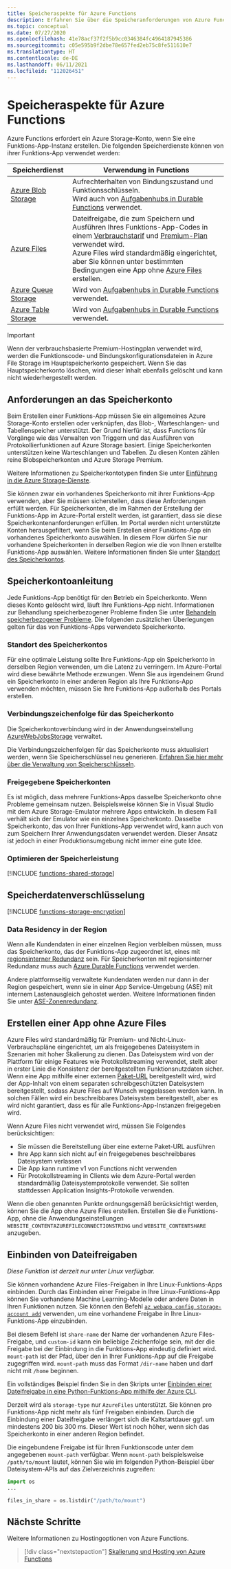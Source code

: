 ```yaml
---
title: Speicheraspekte für Azure Functions
description: Erfahren Sie über die Speicheranforderungen von Azure Functions und über das Verschlüsseln gespeicherter Daten.
ms.topic: conceptual
ms.date: 07/27/2020
ms.openlocfilehash: 41e78acf37f2f5b9cc0346384fc4964187945386
ms.sourcegitcommit: c05e595b9f2dbe78e657fed2eb75c8fe511610e7
ms.translationtype: HT
ms.contentlocale: de-DE
ms.lasthandoff: 06/11/2021
ms.locfileid: "112026451"
---
```

# <a name="storage-considerations-for-azure-functions"></a>Speicheraspekte für Azure Functions

Azure Functions erfordert ein Azure Storage-Konto, wenn Sie eine Funktions-App-Instanz erstellen. Die folgenden Speicherdienste können von ihrer Funktions-App verwendet werden:


|Speicherdienst  | Verwendung in Functions  |
|---------|---------|
| [Azure Blob Storage](../storage/blobs/storage-blobs-introduction.md)     | Aufrechterhalten von Bindungszustand und Funktionsschlüsseln.  <br/>Wird auch von [Aufgabenhubs in Durable Functions](durable/durable-functions-task-hubs.md) verwendet. |
| [Azure Files](../storage/files/storage-files-introduction.md)  | Dateifreigabe, die zum Speichern und Ausführen Ihres Funktions-App-Codes in einem [Verbrauchstarif](consumption-plan.md) und [Premium-Plan](functions-premium-plan.md) verwendet wird. <br/>Azure Files wird standardmäßig eingerichtet, aber Sie können unter bestimmten Bedingungen eine App ohne [Azure Files](#create-an-app-without-azure-files) erstellen. |
| [Azure Queue Storage](../storage/queues/storage-queues-introduction.md)     | Wird von [Aufgabenhubs in Durable Functions](durable/durable-functions-task-hubs.md) verwendet.   |
| [Azure Table Storage](../storage/tables/table-storage-overview.md)  |  Wird von [Aufgabenhubs in Durable Functions](durable/durable-functions-task-hubs.md) verwendet.       |

> [!IMPORTANT]
> Wenn der verbrauchsbasierte Premium-Hostingplan verwendet wird, werden die Funktionscode- und Bindungskonfigurationsdateien in Azure File Storage im Hauptspeicherkonto gespeichert. Wenn Sie das Hauptspeicherkonto löschen, wird dieser Inhalt ebenfalls gelöscht und kann nicht wiederhergestellt werden.

## <a name="storage-account-requirements"></a>Anforderungen an das Speicherkonto

Beim Erstellen einer Funktions-App müssen Sie ein allgemeines Azure Storage-Konto erstellen oder verknüpfen, das Blob-, Warteschlangen- und Tabellenspeicher unterstützt. Der Grund hierfür ist, dass Functions für Vorgänge wie das Verwalten von Triggern und das Ausführen von Protokollierfunktionen auf Azure Storage basiert. Einige Speicherkonten unterstützen keine Warteschlangen und Tabellen. Zu diesen Konten zählen reine Blobspeicherkonten und Azure Storage Premium.

Weitere Informationen zu Speicherkontotypen finden Sie unter [Einführung in die Azure Storage-Dienste](../storage/common/storage-introduction.md#core-storage-services). 

Sie können zwar ein vorhandenes Speicherkonto mit ihrer Funktions-App verwenden, aber Sie müssen sicherstellen, dass diese Anforderungen erfüllt werden. Für Speicherkonten, die im Rahmen der Erstellung der Funktions-App im Azure-Portal erstellt werden, ist garantiert, dass sie diese Speicherkontenanforderungen erfüllen. Im Portal werden nicht unterstützte Konten herausgefiltert, wenn Sie beim Erstellen einer Funktions-App ein vorhandenes Speicherkonto auswählen. In diesem Flow dürfen Sie nur vorhandene Speicherkonten in derselben Region wie die von Ihnen erstellte Funktions-App auswählen. Weitere Informationen finden Sie unter [Standort des Speicherkontos](#storage-account-location).

<!-- JH: Does using a Premium Storage account improve perf? -->

## <a name="storage-account-guidance"></a>Speicherkontoanleitung

Jede Funktions-App benötigt für den Betrieb ein Speicherkonto. Wenn dieses Konto gelöscht wird, läuft Ihre Funktions-App nicht. Informationen zur Behandlung speicherbezogener Probleme finden Sie unter [Behandeln speicherbezogener Probleme](functions-recover-storage-account.md). Die folgenden zusätzlichen Überlegungen gelten für das von Funktions-Apps verwendete Speicherkonto.

### <a name="storage-account-location"></a>Standort des Speicherkontos

Für eine optimale Leistung sollte Ihre Funktions-App ein Speicherkonto in derselben Region verwenden, um die Latenz zu verringern. Im Azure-Portal wird diese bewährte Methode erzwungen. Wenn Sie aus irgendeinem Grund ein Speicherkonto in einer anderen Region als Ihre Funktions-App verwenden möchten, müssen Sie Ihre Funktions-App außerhalb des Portals erstellen. 

### <a name="storage-account-connection-setting"></a>Verbindungszeichenfolge für das Speicherkonto

Die Speicherkontoverbindung wird in der Anwendungseinstellung [AzureWebJobsStorage](./functions-app-settings.md#azurewebjobsstorage) verwaltet. 

Die Verbindungszeichenfolgen für das Speicherkonto muss aktualisiert werden, wenn Sie Speicherschlüssel neu generieren. [Erfahren Sie hier mehr über die Verwaltung von Speicherschlüsseln](../storage/common/storage-account-create.md).

### <a name="shared-storage-accounts"></a>Freigegebene Speicherkonten

Es ist möglich, dass mehrere Funktions-Apps dasselbe Speicherkonto ohne Probleme gemeinsam nutzen. Beispielsweise können Sie in Visual Studio mit dem Azure Storage-Emulator mehrere Apps entwickeln. In diesem Fall verhält sich der Emulator wie ein einzelnes Speicherkonto. Dasselbe Speicherkonto, das von Ihrer Funktions-App verwendet wird, kann auch von zum Speichern Ihrer Anwendungsdaten verwendet werden. Dieser Ansatz ist jedoch in einer Produktionsumgebung nicht immer eine gute Idee.

### <a name="optimize-storage-performance"></a>Optimieren der Speicherleistung

[!INCLUDE [functions-shared-storage](../../includes/functions-shared-storage.md)]

## <a name="storage-data-encryption"></a>Speicherdatenverschlüsselung

[!INCLUDE [functions-storage-encryption](../../includes/functions-storage-encryption.md)]

### <a name="in-region-data-residency"></a>Data Residency in der Region

Wenn alle Kundendaten in einer einzelnen Region verbleiben müssen, muss das Speicherkonto, das der Funktions-App zugeordnet ist, eines mit [regionsinterner Redundanz](../storage/common/storage-redundancy.md) sein. Für Speicherkonten mit regionsinterner Redundanz muss auch [Azure Durable Functions](./durable/durable-functions-perf-and-scale.md#storage-account-selection) verwendet werden.

Andere plattformseitig verwaltete Kundendaten werden nur dann in der Region gespeichert, wenn sie in einer App Service-Umgebung (ASE) mit internem Lastenausgleich gehostet werden. Weitere Informationen finden Sie unter [ASE-Zonenredundanz](../app-service/environment/zone-redundancy.md#in-region-data-residency).

## <a name="create-an-app-without-azure-files"></a>Erstellen einer App ohne Azure Files

Azure Files wird standardmäßig für Premium- und Nicht-Linux-Verbrauchspläne eingerichtet, um als freigegebenes Dateisystem in Szenarien mit hoher Skalierung zu dienen. Das Dateisystem wird von der Plattform für einige Features wie Protokollstreaming verwendet, stellt aber in erster Linie die Konsistenz der bereitgestellten Funktionsnutzdaten sicher. Wenn eine App mithilfe einer externen [Paket-URL](./run-functions-from-deployment-package.md) bereitgestellt wird, wird der App-Inhalt von einem separaten schreibgeschützten Dateisystem bereitgestellt, sodass Azure Files auf Wunsch weggelassen werden kann. In solchen Fällen wird ein beschreibbares Dateisystem bereitgestellt, aber es wird nicht garantiert, dass es für alle Funktions-App-Instanzen freigegeben wird.

Wenn Azure Files nicht verwendet wird, müssen Sie Folgendes berücksichtigen:

* Sie müssen die Bereitstellung über eine externe Paket-URL ausführen
* Ihre App kann sich nicht auf ein freigegebenes beschreibbares Dateisystem verlassen
* Die App kann runtime v1 von Functions nicht verwenden
* Für Protokollstreaming in Clients wie dem Azure-Portal werden standardmäßig Dateisystemprotokolle verwendet. Sie sollten stattdessen Application Insights-Protokolle verwenden.

Wenn die oben genannten Punkte ordnungsgemäß berücksichtigt werden, können Sie die App ohne Azure Files erstellen. Erstellen Sie die Funktions-App, ohne die Anwendungseinstellungen `WEBSITE_CONTENTAZUREFILECONNECTIONSTRING` und `WEBSITE_CONTENTSHARE` anzugeben.

## <a name="mount-file-shares"></a>Einbinden von Dateifreigaben

_Diese Funktion ist derzeit nur unter Linux verfügbar._ 

Sie können vorhandene Azure Files-Freigaben in Ihre Linux-Funktions-Apps einbinden. Durch das Einbinden einer Freigabe in Ihre Linux-Funktions-App können Sie vorhandene Machine Learning-Modelle oder andere Daten in Ihren Funktionen nutzen. Sie können den Befehl [`az webapp config storage-account add`](/cli/azure/webapp/config/storage-account#az_webapp_config_storage_account_add) verwenden, um eine vorhandene Freigabe in Ihre Linux-Funktions-App einzubinden. 

Bei diesem Befehl ist `share-name` der Name der vorhandenen Azure Files-Freigabe, und `custom-id` kann ein beliebige Zeichenfolge sein, mit der die Freigabe bei der Einbindung in die Funktions-App eindeutig definiert wird. `mount-path` ist der Pfad, über den in Ihrer Funktions-App auf die Freigabe zugegriffen wird. `mount-path` muss das Format `/dir-name` haben und darf nicht mit `/home` beginnen.

Ein vollständiges Beispiel finden Sie in den Skripts unter [Einbinden einer Dateifreigabe in eine Python-Funktions-App mithilfe der Azure CLI](scripts/functions-cli-mount-files-storage-linux.md). 

Derzeit wird als `storage-type` nur `AzureFiles` unterstützt. Sie können pro Funktions-App nicht mehr als fünf Freigaben einbinden. Durch die Einbindung einer Dateifreigabe verlängert sich die Kaltstartdauer ggf. um mindestens 200 bis 300 ms. Dieser Wert ist noch höher, wenn sich das Speicherkonto in einer anderen Region befindet.

Die eingebundene Freigabe ist für Ihren Funktionscode unter dem angegebenen `mount-path` verfügbar. Wenn `mount-path` beispielsweise `/path/to/mount` lautet, können Sie wie im folgenden Python-Beispiel über Dateisystem-APIs auf das Zielverzeichnis zugreifen:

```python
import os
...

files_in_share = os.listdir("/path/to/mount")
```

## <a name="next-steps"></a>Nächste Schritte

Weitere Informationen zu Hostingoptionen von Azure Functions.

> [!div class="nextstepaction"]
> [Skalierung und Hosting von Azure Functions](functions-scale.md)
